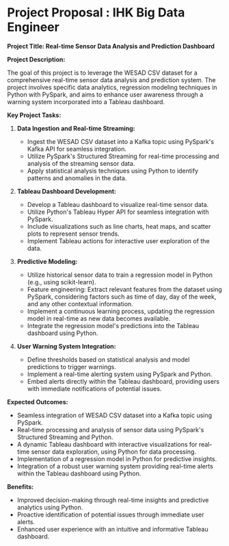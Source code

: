 # Project Proposal : IHK Big Data Engineer 

**Project Title: Real-time Sensor Data Analysis and Prediction Dashboard**

**Project Description:**

The goal of this project is to leverage the WESAD CSV dataset for a comprehensive real-time sensor data analysis and prediction system. The project involves specific data analytics, regression modeling techniques in Python with PySpark, and aims to enhance user awareness through a warning system incorporated into a Tableau dashboard.

**Key Project Tasks:**

1. **Data Ingestion and Real-time Streaming:**
   - Ingest the WESAD CSV dataset into a Kafka topic using PySpark's Kafka API for seamless integration.
   - Utilize PySpark's Structured Streaming for real-time processing and analysis of the streaming sensor data.
   - Apply statistical analysis techniques using Python to identify patterns and anomalies in the data.

2. **Tableau Dashboard Development:**
   - Develop a Tableau dashboard to visualize real-time sensor data.
   - Utilize Python's Tableau Hyper API for seamless integration with PySpark.
   - Include visualizations such as line charts, heat maps, and scatter plots to represent sensor trends.
   - Implement Tableau actions for interactive user exploration of the data.

3. **Predictive Modeling:**
   - Utilize historical sensor data to train a regression model in Python (e.g., using scikit-learn).
   - Feature engineering: Extract relevant features from the dataset using PySpark, considering factors such as time of day, day of the week, and any other contextual information.
   - Implement a continuous learning process, updating the regression model in real-time as new data becomes available.
   - Integrate the regression model's predictions into the Tableau dashboard using Python.

4. **User Warning System Integration:**
   - Define thresholds based on statistical analysis and model predictions to trigger warnings.
   - Implement a real-time alerting system using PySpark and Python.
   - Embed alerts directly within the Tableau dashboard, providing users with immediate notifications of potential issues.

**Expected Outcomes:**
- Seamless integration of WESAD CSV dataset into a Kafka topic using PySpark.
- Real-time processing and analysis of sensor data using PySpark's Structured Streaming and Python.
- A dynamic Tableau dashboard with interactive visualizations for real-time sensor data exploration, using Python for data processing.
- Implementation of a regression model in Python for predictive insights.
- Integration of a robust user warning system providing real-time alerts within the Tableau dashboard using Python.

**Benefits:**
- Improved decision-making through real-time insights and predictive analytics using Python.
- Proactive identification of potential issues through immediate user alerts.
- Enhanced user experience with an intuitive and informative Tableau dashboard.
